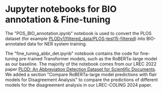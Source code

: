 # Jupyter notebooks for BIO annotation & Fine-tuning

The "POS_BIO_annotation.ipynb" notebook is used to convert the PLOS dataset (for example [PLODv1/filtered_data/PLOS-test15-filtered](https://github.com/shenbinqian/PLODv2-CLM4AbbrDetection/blob/main/PLODv1/filtered_data/PLOS-test15-filtered)) into BIO-annotated data for NER system training. 

The "fine_tuning_abbr_det.ipynb" notebook contains the code for fine-tuning pre-trained Transformer models, such as the RoBERTa-large model as our baseline. The majority of the notebook comes from our LREC 2022 paper [PLOD: An Abbreviation Detection Dataset for Scientific Documents](https://github.com/surrey-nlp/PLOD-AbbreviationDetection). We added a section "Compare RoBERTa-large model predictions with flair models for Disagreement Analysis" to compare the predictions of different models for the disagreement analysis in our LREC-COLING 2024 paper.
